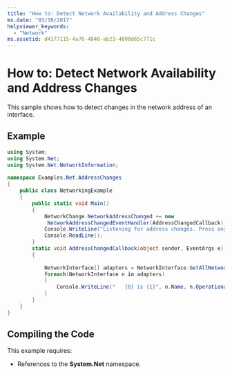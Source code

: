 ```yaml
---
title: "How to: Detect Network Availability and Address Changes"
ms.date: "03/30/2017"
helpviewer_keywords: 
  - "Network"
ms.assetid: d4377115-4a76-4848-ab23-4898d65c771c
---
```

# How to: Detect Network Availability and Address Changes
This sample shows how to detect changes in the network address of an interface.  
  
## Example  
  
```csharp
using System;  
using System.Net;  
using System.Net.NetworkInformation;  
  
namespace Examples.Net.AddressChanges  
{  
    public class NetworkingExample  
    {  
        public static void Main()  
        {  
            NetworkChange.NetworkAddressChanged += new
             NetworkAddressChangedEventHandler(AddressChangedCallback);  
            Console.WriteLine("Listening for address changes. Press any key to exit.");  
            Console.ReadLine();  
        }  
        static void AddressChangedCallback(object sender, EventArgs e)  
        {  
  
            NetworkInterface[] adapters = NetworkInterface.GetAllNetworkInterfaces();  
            foreach(NetworkInterface n in adapters)  
            {  
                Console.WriteLine("   {0} is {1}", n.Name, n.OperationalStatus);  
            }  
        }  
    }  
}  
```  
  
## Compiling the Code  
 This example requires:  
  
- References to the **System.Net** namespace.
